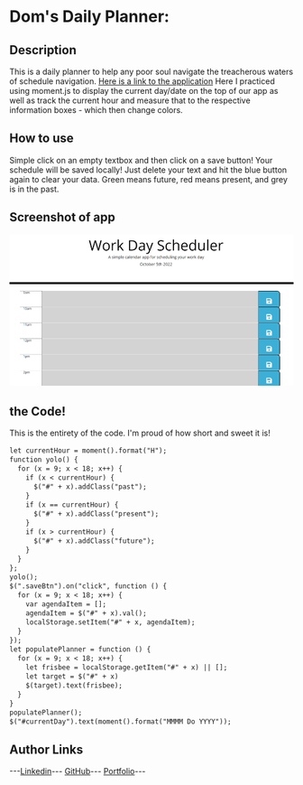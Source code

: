 # Dom's Daily Planner:

## Description

This is a daily planner to help any poor soul navigate the treacherous waters of schedule navigation. [Here is a link to the application](https://thedomconrad.github.io/doms-daily-planner/)
Here I practiced using moment.js to display the current day/date on the top of our app as well as track the current hour and measure that to the respective information boxes - which then change colors.

## How to use

Simple click on an empty textbox and then click on a save button! Your schedule will be saved locally! Just delete your text and hit the blue button again to clear your data. Green means future, red means present, and grey is in the past.

## Screenshot of app

![screenshot](./assets/screenshot/ss.png)

## the Code!
This is the entirety of the code. I'm proud of how short and sweet it is!

```
let currentHour = moment().format("H");
function yolo() {
  for (x = 9; x < 18; x++) {
    if (x < currentHour) {
      $("#" + x).addClass("past");
    }
    if (x == currentHour) {
      $("#" + x).addClass("present");
    }
    if (x > currentHour) {
      $("#" + x).addClass("future");
    }
  }
};
yolo();
$(".saveBtn").on("click", function () {
  for (x = 9; x < 18; x++) {
    var agendaItem = [];
    agendaItem = $("#" + x).val();
    localStorage.setItem("#" + x, agendaItem);
  }
});
let populatePlanner = function () {
  for (x = 9; x < 18; x++) {
    let frisbee = localStorage.getItem("#" + x) || [];
    let target = $("#" + x)
    $(target).text(frisbee);
  }
}
populatePlanner();
$("#currentDay").text(moment().format("MMMM Do YYYY"));

```

## Author Links
---[Linkedin](https://www.linkedin.com/in/dominic-conradson-76638b172/)---
[GitHub](https://github.com/theDomConrad/)---
[Portfolio](https://thedomconrad.github.io/Dominic-Conradson-Portfolio/)---